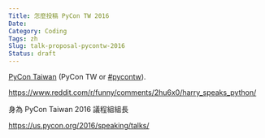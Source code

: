 ```yaml
---
Title: 怎麼投稿 PyCon TW 2016
Date: 
Category: Coding
Tags: zh
Slug: talk-proposal-pycontw-2016
Status: draft
---
```



[PyCon Taiwan] (PyCon TW or [#pycontw]).

https://www.reddit.com/r/funny/comments/2hu6x0/harry_speaks_python/

身為 PyCon Taiwan 2016 議程組組長

https://us.pycon.org/2016/speaking/talks/


[PyCon Taiwan]: https://tw.pycon.org/
[#pycontw]: https://twitter.com/hashtag/pycontw